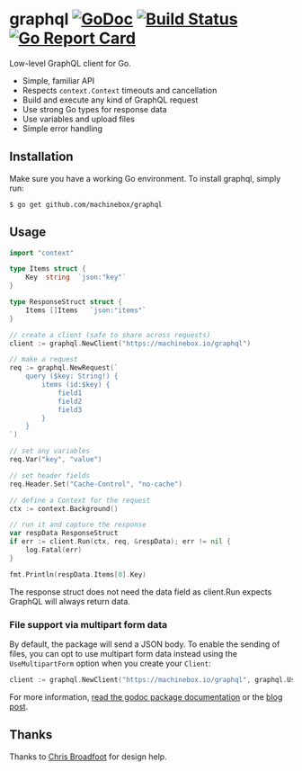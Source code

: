 # graphql [![GoDoc](https://godoc.org/github.com/machinebox/graphql?status.png)](http://godoc.org/github.com/machinebox/graphql) [![Build Status](https://travis-ci.org/machinebox/graphql.svg?branch=master)](https://travis-ci.org/machinebox/graphql) [![Go Report Card](https://goreportcard.com/badge/github.com/machinebox/graphql)](https://goreportcard.com/report/github.com/machinebox/graphql)

Low-level GraphQL client for Go.

* Simple, familiar API
* Respects `context.Context` timeouts and cancellation
* Build and execute any kind of GraphQL request
* Use strong Go types for response data
* Use variables and upload files
* Simple error handling

## Installation
Make sure you have a working Go environment. To install graphql, simply run:

```shell
$ go get github.com/machinebox/graphql
```

## Usage

```go
import "context"

type Items struct {
    Key  string  `json:"key"`
}

type ResponseStruct struct {
    Items []Items   `json:"items"`
}

// create a client (safe to share across requests)
client := graphql.NewClient("https://machinebox.io/graphql")

// make a request
req := graphql.NewRequest(`
    query ($key: String!) {
        items (id:$key) {
            field1
            field2
            field3
        }
    }
`)

// set any variables
req.Var("key", "value")

// set header fields
req.Header.Set("Cache-Control", "no-cache")

// define a Context for the request
ctx := context.Background()

// run it and capture the response
var respData ResponseStruct
if err := client.Run(ctx, req, &respData); err != nil {
    log.Fatal(err)
}

fmt.Println(respData.Items[0].Key)
```

The response struct does not need the data field as client.Run expects GraphQL will always return data.

### File support via multipart form data

By default, the package will send a JSON body. To enable the sending of files, you can opt to
use multipart form data instead using the `UseMultipartForm` option when you create your `Client`:

```go
client := graphql.NewClient("https://machinebox.io/graphql", graphql.UseMultipartForm())
```

For more information, [read the godoc package documentation](http://godoc.org/github.com/machinebox/graphql) or the [blog post](https://blog.machinebox.io/a-graphql-client-library-for-go-5bffd0455878).

## Thanks

Thanks to [Chris Broadfoot](https://github.com/broady) for design help.
